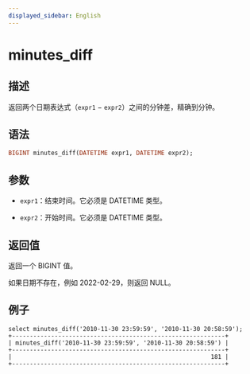 ```yaml
---
displayed_sidebar: English
---
```


# minutes_diff

## 描述

返回两个日期表达式（`expr1` − `expr2`）之间的分钟差，精确到分钟。

## 语法

```Haskell
BIGINT minutes_diff(DATETIME expr1, DATETIME expr2);
```

## 参数

- `expr1`：结束时间。它必须是 DATETIME 类型。

- `expr2`：开始时间。它必须是 DATETIME 类型。

## 返回值

返回一个 BIGINT 值。

如果日期不存在，例如 2022-02-29，则返回 NULL。

## 例子

```Plain
select minutes_diff('2010-11-30 23:59:59', '2010-11-30 20:58:59');
+------------------------------------------------------------+
| minutes_diff('2010-11-30 23:59:59', '2010-11-30 20:58:59') |
+------------------------------------------------------------+
|                                                        181 |
+------------------------------------------------------------+